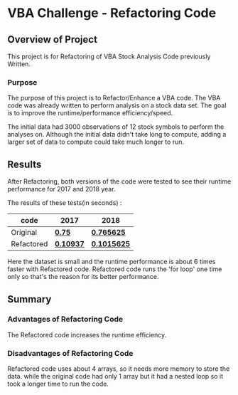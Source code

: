 # VBA Challenge - Refactoring Code

## Overview of Project

This project is for Refactoring of VBA Stock Analysis Code previously Written.

### Purpose

The purpose of this project is to Refactor/Enhance a VBA code. The VBA code was already written to perform analysis on a stock data set. The goal is to improve the runtime/performance efficiency/speed.

The initial data had 3000 observations of 12 stock symbols to perform the analyses on.  Although the initial data didn't take long to compute, adding a larger set of data to compute could take much longer to run.

## Results

After Refactoring, both versions of the code were tested to see their runtime performance for 2017 and 2018 year.

The results of these tests(in seconds) :

|  code          | 2017 | 2018 |
| ---------------| --------------- | --------------- |
| Original | [**0.75**](https://github.com/nidhipandya/stock-analysis/blob/main/OriginalCode_2017.PNG) | [**0.765625**](https://github.com/nidhipandya/stock-analysis/blob/main/OriginalCode_2018.PNG) |
| Refactored | [**0.10937**](https://github.com/nidhipandya/stock-analysis/blob/main/VBA_Challenge_2017.PNG) | [**0.1015625**](https://github.com/nidhipandya/stock-analysis/blob/main/VBA_Challenge_2018.PNG) |

Here the dataset is small and the runtime performance is about 6 times faster with Refactored code. Refactored code runs the 'for loop' one time only so that's the reason for its better performance.

## Summary

### Advantages of Refactoring Code

The Refactored code increases the runtime efficiency.

### Disadvantages of Refactoring Code

Refactored code uses about 4 arrays, so it needs more memory to store the data. while the original code had only 1 array but it had a nested loop so it took a longer time to run the code.
